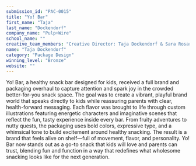 ```yaml
---
submission_id: "PAC-0015"
title: "Yo! Bar"
first_name: "Taja"
last_name: "Dockendorf"
company_name: "Pulp+Wire"
school_name: ""
creative_team_members: "Creative Director: Taja Dockendorf & Sara Rosario Design Director: Anna Taylor Designers & Illustrators: Betsy Cathcart & John Gillman Account Manager: Ashton Bean"
name: "Taja Dockendorf"
category: "Package Design"
winning_level: "Bronze"
website: ""
---
```


Yo! Bar, a healthy snack bar designed for kids, received a full brand and packaging overhaul to capture attention and spark joy in the crowded better-for-you snack space. The goal was to create a vibrant, playful brand world that speaks directly to kids while reassuring parents with clear, health-forward messaging. Each flavor was brought to life through custom illustrations featuring energetic characters and imaginative scenes that reflect the fun, tasty experience inside every bar. From fruity adventures to nutty quests, the packaging uses bold colors, expressive type, and a whimsical tone to build excitement around healthy snacking. The result is a brand that feels alive on shelf—full of movement, flavor, and personality. Yo! Bar now stands out as a go-to snack that kids will love and parents can trust, blending fun and function in a way that redefines what wholesome snacking looks like for the next generation.
